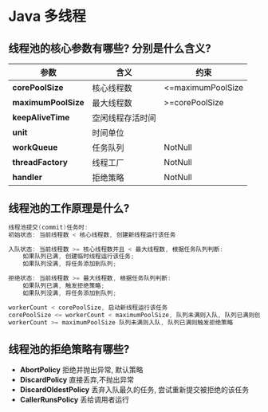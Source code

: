 # Java 多线程

## 线程池的核心参数有哪些? 分别是什么含义?  
| **参数**              | **含义**   | 约束                |
| ------------------- | -------- | ----------------- |
| **corePoolSize**    | 核心线程数    | <=maximumPoolSize |
| **maximumPoolSize** | 最大线程数    | >=corePoolSize    |
| **keepAliveTime**   | 空闲线程存活时间 |                   |
| **unit**            | 时间单位     |                   |
| **workQueue**       | 任务队列     | NotNull           |
| **threadFactory**   | 线程工厂     | NotNull           |
| **handler**         | 拒绝策略     | NotNull           |
## 线程池的工作原理是什么?
```java
线程池提交(commit)任务时:
初始状态: 当前线程数 < 核心线程数, 创建新线程运行该任务

入队状态: 当前线程数 >= 核心线程数并且 < 最大线程数, 根据任务队列判断:
	如果队列已满, 创建临时线程运行该任务;
	如果队列没满, 将任务添加到队列;

拒绝状态: 当前线程数 >= 最大线程数, 根据任务队列判断:
	如果队列已满, 触发拒绝策略;
	如果队列没满, 将任务添加到队列;

workerCount < corePoolSize, 启动新线程运行该任务
corePoolSize <= workerCount < maximumPoolSize, 队列未满则入队, 队列已满则创建临时线程运行该任务
workerCount >= maximumPoolSize 队列未满则入队, 队列已满则触发拒绝策略
```
## 线程池的拒绝策略有哪些?
- **AbortPolicy** 拒绝并抛出异常, 默认策略
- **DiscardPolicy** 直接丢弃,不抛出异常
- **DiscardOldestPolicy** 丢弃入队最久的任务, 尝试重新提交被拒绝的该任务
- **CallerRunsPolicy** 丢给调用者运行